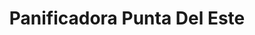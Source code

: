---
title: "Panificadora Punta Del Este"
url: /ciudad-del-este/panificadora-punta-del-este/
shop: Bäckerei
---